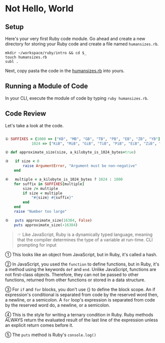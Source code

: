 # Not Hello, World

## Setup

Here's your very first Ruby code module. Go ahead and create a new directory for storing your Ruby code and create a file named `humansizes.rb`.

```
mkdir ~/workspace/ruby/intro && cd $_
touch humansizes.rb
subl .
```

Next, copy pasta the code in the [humansizes.rb](humansizes.rb) into yours. 

## Running a Module of Code

In your CLI, execute the module of code by typing `ruby humansizes.rb`.

## Code Review

Let's take a look at the code.

```ruby

① SUFFIXES = {1000 => ["KB", "MB", "GB", "TB", "PB", "EB", "ZB", "YB"],
            1024 => ["KiB", "MiB", "GiB", "TiB", "PiB", "EiB", "ZiB", "YiB"]}

② def approximate_size(size, a_kilobyte_is_1024_bytes=true)

③   if size < 0
        raise ArgumentError, "Argument must be non-negative"
    end

④   multiple = a_kilobyte_is_1024_bytes ? 1024 : 1000
    for suffix in SUFFIXES[multiple]
        size /= multiple
        if size < multiple
            "#{size} #{suffix}"
        end
    end        
    raise "Number too large"

⑤   puts approximate_size(16384, False)
    puts approximate_size(-16384)
```

> ☞ Like JavaScript, Ruby is a dynamically typed language, meaning that the compiler determines the type of a variable at run-time. CLI prompting for input

① This looks like an object from JavaScript, but in Ruby, it's called a hash.

② In JavaScript, you used the `function` to define functions, but in Ruby, it's a method using the keywords `def` and `end`. Unlike JavaScript, functions are not first-class objects. Therefore, they can not be passed to other functions, returned from other functions or stored in a data structure.

③ For `if` and `for` blocks, you don't use {} to define the block scope. An if expression's conditional is separated from code by the reserved word then, a newline, or a semicolon. A `for` loop's expression is separated from code by the reserved word do, a newline, or a semicolon.

④ This is the style for writing a ternary condition in Ruby. Ruby methods ALWAYS return the evaluated result of the last line of the expression unless an explicit return comes before it.

⑤ The `puts` method is Ruby's `console.log()`
